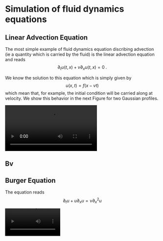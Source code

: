 # Simulation of fluid dynamics equations

## Linear Advection Equation

The most simple example of fluid dynamics equation discribing advection (ie a quantity which is carried by the fluid) is the linear advection equation and reads 
$$
\partial_t u(t, x) + v \partial_x u(t, x) = 0 \; .
$$

We know the solution to this equation which is simply given by
$$
u(x, t) = f(x - vt)
$$
which mean that, for example, the initial condition will be carried along at velocity. We show this behavior in the next Figure for two Gaussian profiles.

![My cool Picture](../plots/ld1.mp4)

## Bv

## Burger Equation

The equation reads
$$
\partial_t u + u \partial_x u = \nu \partial^2_x u
$$

<video src='..\plots\anim.mp4' width=180/></video>